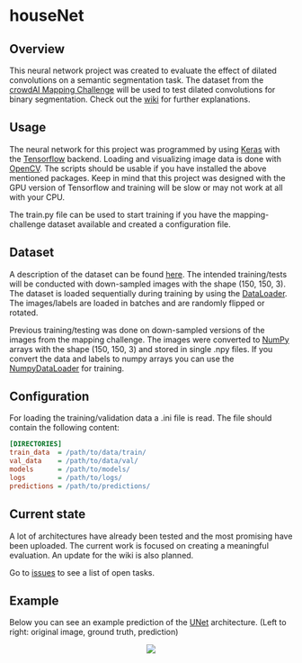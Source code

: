 # houseNet

## Overview
This neural network project was created to evaluate the effect of dilated convolutions on a semantic segmentation task.
The dataset from the [crowdAI Mapping Challenge](https://www.crowdai.org/challenges/mapping-challenge)
will be used to test dilated convolutions for binary segmentation.
Check out the [wiki](https://github.com/mcFloskel/houseNet/wiki) for further explanations. 

## Usage
The neural network for this project was programmed by using [Keras](https://keras.io/) with the [Tensorflow](https://www.tensorflow.org/) backend.
Loading and visualizing image data is done with [OpenCV](https://opencv.org/).
The scripts should be usable if you have installed the above mentioned packages.
Keep in mind that this project was designed with the GPU version of Tensorflow and training will be slow or may not work at all with your CPU.

The train.py file can be used to start training if you have the mapping-challenge dataset available and created a configuration file.

## Dataset
A description of the dataset can be found [here](https://github.com/crowdAI/mapping-challenge-starter-kit).
The intended training/tests will be conducted with down-sampled images with the shape (150, 150, 3).
The dataset is loaded sequentially during training by using the [DataLoader](https://github.com/mcFloskel/houseNet/blob/master/util/data_loader.py).
The images/labels are loaded in batches and are randomly flipped or rotated.

Previous training/testing was done on down-sampled versions of the images from the mapping challenge.
The images were converted to [NumPy](http://www.numpy.org/) arrays with the shape (150, 150, 3) and stored in single .npy files.
If you convert the data and labels to numpy arrays you can use the [NumpyDataLoader](https://github.com/mcFloskel/houseNet/blob/master/util/data_loader.py) for training.


## Configuration
For loading the training/validation data a .ini file is read.
The file should contain the following content:

```ini
[DIRECTORIES]
train_data  = /path/to/data/train/
val_data    = /path/to/data/val/
models      = /path/to/models/
logs        = /path/to/logs/
predictions = /path/to/predictions/
```

## Current state
A lot of architectures have already been tested and the most promising have been uploaded.
The current work is focused on creating a meaningful evaluation.
An update for the wiki is also planned.

Go to [issues](https://github.com/mcFloskel/houseNet/issues) to see a list of open tasks.

## Example
Below you can see an example prediction of the [UNet](https://github.com/mcFloskel/houseNet/blob/master/networks/uNet3.py) architecture.
(Left to right: original image, ground truth, prediction)

<p align="center">
  <img src="https://github.com/mcFloskel/houseNet/blob/master/images/predictions/prediction_uNet.png"/>
</p>